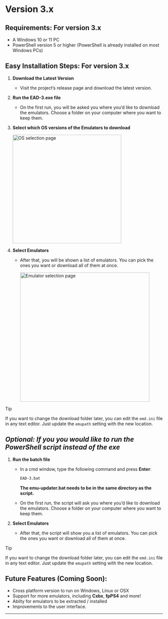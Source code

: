 #  Version 3.x #


## Requirements:  For version 3.x
- A Windows 10 or 11 PC
- PowerShell version 5 or higher (PowerShell is already installed on most Windows PCs)

## Easy Installation Steps: For version 3.x

1. **Download the Latest Version**
   - Visit the project’s release page and download the latest version.

2. **Run the EAD-3.exe file**

   - On the first run, you will be asked you where you’d like to download the emulators. Choose a folder on your computer where you want to keep them.

3. **Select which OS versions of the Emulators to download**

      <img width="347" alt="OS selection page" src="https://github.com/user-attachments/assets/c3366c66-e311-4692-9cec-8a2196d02631">

4. **Select Emulators**
   - After that, you will be shown a list of emulators. You can pick the ones you want or download all of them at once.

     <img width="413" alt="Emulator selection page" src="https://github.com/user-attachments/assets/d0665964-b4a6-4f8d-9552-483947ab0d1a">


     



> [!TIP]
> If you want to change the download folder later, you can edit the `emd.ini` file in any text editor. Just update the `emupath` setting with the new location.

## *Optional: If you you would like to run the PowerShell script instead of the exe*

1. **Run the batch file**
   - In a cmd window, type the following command and press **Enter**:
     ```bash
     EAD-3.bat
     ```
     **The emu-updater.bat needs to be in the same directory as the script.**
     
   - On the first run, the script will ask you where you’d like to download the emulators. Choose a folder on your computer where you want to keep them.

4. **Select Emulators**
   - After that, the script will show you a list of emulators. You can pick the ones you want or download all of them at once.

> [!TIP]
> If you want to change the download folder later, you can edit the `emd.ini` file in any text editor. Just update the `emupath` setting with the new location.

 
 




## Future Features (Coming Soon):

- Cross platform version to run on Windows, Linux or OSX
- Support for more emulators, including **Cxbx**, **fpPS4** and more!
- Abilty for emulators to be extracted / installed
- Improvements to the user interface.


---
